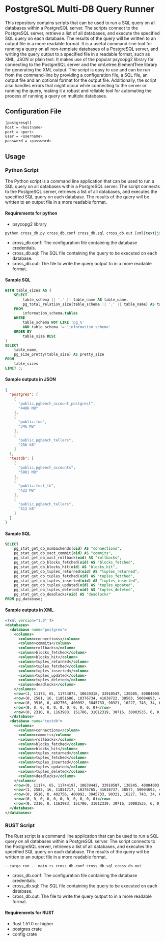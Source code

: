 # PostgreSQL Multi-DB Query Runner

This repository contains scripts that can be used to run a SQL query on all databases within a PostgreSQL server. The scripts connect to the PostgreSQL server, retrieve a list of all databases, and execute the specified SQL query on each database. The results of the query will be written to an output file in a more readable format. It is a useful command-line tool for running a query on all non-template databases of a PostgreSQL server, and writing the query output to a specified file in a readable format, such as XML, JSON or plain text. It makes use of the popular psycopg2 library for connecting to the PostgreSQL server and the xml.etree.ElementTree library for generating the XML output. The script is easy to use and can be run from the command-line by providing a configuration file, a SQL file, an output file and an optional format for the output file. Additionally, the script also handles errors that might occur while connecting to the server or running the query, making it a robust and reliable tool for automating the process of running a query on multiple databases.

## Configuration File

```bash
[postgresql]
host = <hostname>
port = <port>
user = <username>
password = <password>
```

## Usage

### Python Script
The Python script is a command line application that can be used to run a SQL query on all databases within a PostgreSQL server. The script connects to the PostgreSQL server, retrieves a list of all databases, and executes the specified SQL query on each database. The results of the query will be written to an output file in a more readable format.

#### Requirements for python
 - psycopg2 library

```bash
python cross_db.py cross_db.conf cross_db.sql cross_db.out [xml|text|json]
```

 - cross_db.conf: The configuration file containing the database credentials.
 - cross_db.sql: The SQL file containing the query to be executed on each database.
 - cross_db.out: The file to write the query output to in a more readable format.

#### Sample SQL
```sql
WITH table_sizes AS (
    SELECT
        table_schema || '.' || table_name AS table_name,
        pg_total_relation_size(table_schema || '.' || table_name) AS table_size
    FROM
        information_schema.tables
    WHERE
        table_schema NOT LIKE 'pg_%'
        AND table_schema != 'information_schema'
    ORDER BY
        table_size DESC
)
SELECT
    table_name,
    pg_size_pretty(table_size) AS pretty_size
FROM
    table_sizes
LIMIT 3;
```
#### Sample outputs in JSON
```json
{
  "postgres": [
    [
      "public.pgbench_account_postgresl",
      "4486 MB"
    ],
    [
      "public.foo",
      "346 MB"
    ],
    [
      "public.pgbench_tellers",
      "256 kB"
    ]
  ],
  "testdb": [
    [
      "public.pgbench_accounts",
      "5981 MB"
    ],
    [
      "public.test_tb",
      "422 MB"
    ],
    [
      "public.pgbench_tellers",
      "312 kB"
    ]
  ]
}
```

#### Sample SQL
```sql
SELECT 
    pg_stat_get_db_numbackends(oid) AS "connections", 
    pg_stat_get_db_xact_commit(oid) AS "commits", 
    pg_stat_get_db_xact_rollback(oid) AS "rollbacks", 
    pg_stat_get_db_blocks_fetched(oid) AS "blocks_fetched", 
    pg_stat_get_db_blocks_hit(oid) AS "blocks_hit", 
    pg_stat_get_db_tuples_returned(oid) AS "tuples_returned", 
    pg_stat_get_db_tuples_fetched(oid) AS "tuples_fetched", 
    pg_stat_get_db_tuples_inserted(oid) AS "tuples_inserted", 
    pg_stat_get_db_tuples_updated(oid) AS "tuples_updated", 
    pg_stat_get_db_tuples_deleted(oid) AS "tuples_deleted", 
    pg_stat_get_db_deadlocks(oid) AS "deadlocks" 
FROM pg_database; 
```
#### Sample outputs in XML

```xml
<?xml version="1.0" ?>
<databases>
  <database name="postgres">
    <columns>
      <column>connections</column>
      <column>commits</column>
      <column>rollbacks</column>
      <column>blocks_fetched</column>
      <column>blocks_hit</column>
      <column>tuples_returned</column>
      <column>tuples_fetched</column>
      <column>tuples_inserted</column>
      <column>tuples_updated</column>
      <column>tuples_deleted</column>
      <column>deadlocks</column>
    </columns>
    <row>(1, 11173, 65, 11744073, 10639318, 33910547, 130205, 40004003, 97, 396, 0)</row>
    <row>(0, 2581, 16, 11851686, 10376734, 41038722, 38563, 50004693, 414, 15, 0)</row>
    <row>(0, 9516, 0, 402756, 400992, 3845733, 90321, 16227, 743, 34, 0)</row>
    <row>(0, 0, 0, 0, 0, 0, 0, 0, 0, 0, 0)</row>
    <row>(0, 2310, 8, 1163983, 151786, 31012319, 30716, 30003535, 6, 0, 0)</row>
  </database>
  <database name="testdb">
    <columns>
      <column>connections</column>
      <column>commits</column>
      <column>rollbacks</column>
      <column>blocks_fetched</column>
      <column>blocks_hit</column>
      <column>tuples_returned</column>
      <column>tuples_fetched</column>
      <column>tuples_inserted</column>
      <column>tuples_updated</column>
      <column>tuples_deleted</column>
      <column>deadlocks</column>
    </columns>
    <row>(0, 11174, 65, 11744197, 10639442, 33910587, 130245, 40004003, 97, 396, 0)</row>
    <row>(1, 2582, 16, 11851717, 10376765, 41038737, 38577, 50004693, 414, 15, 0)</row>
    <row>(0, 9516, 0, 402756, 400992, 3845733, 90321, 16227, 743, 34, 0)</row>
    <row>(0, 0, 0, 0, 0, 0, 0, 0, 0, 0, 0)</row>
    <row>(0, 2310, 8, 1163983, 151786, 31012319, 30716, 30003535, 6, 0, 0)</row>
  </database>
</databases>
```

### RUST Script
The Rust script is a command line application that can be used to run a SQL query on all databases within a PostgreSQL server. The script connects to the PostgreSQL server, retrieves a list of all databases, and executes the specified SQL query on each database. The results of the query will be written to an output file in a more readable format.

```bash
- cargo run -- main.rs cross_db.conf cross_db.sql cross_db.out
```

 - cross_db.conf: The configuration file containing the database credentials.
 - cross_db.sql: The SQL file containing the query to be executed on each database.
 - cross_db.out: The file to write the query output to in a more readable format.


#### Requirements for RUST
 - Rust 1.51.0 or higher
 - postgres crate
 - config crate
